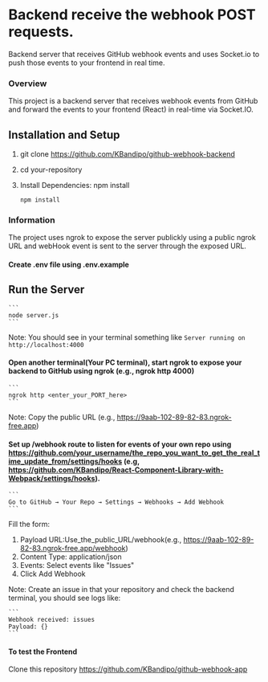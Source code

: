 # Backend receive the webhook POST requests.
Backend server that receives GitHub webhook events and uses Socket.io to push those events to your frontend in real time.

### Overview

This project is a backend server that receives webhook events from GitHub and forward the events to your frontend (React) in real-time via Socket.IO.

## Installation and Setup

1. git clone https://github.com/KBandipo/github-webhook-backend
2. cd your-repository
3. Install Dependencies: npm install

    ```
    npm install
    ```

### Information

The project uses ngrok to expose the server publickly using a public ngrok URL and webHook event is sent to the server through the exposed URL.

#### Create .env file using .env.example

## Run the Server

    ```
    node server.js
    ```

Note: You should see in your terminal something like
    ```
    Server running on http://localhost:4000
    ```

#### Open another terminal(Your PC terminal), start ngrok to expose your backend to GitHub using ngrok (e.g., ngrok http 4000)

    ```
    ngrok http <enter_your_PORT_here>
    ```

Note: Copy the public URL (e.g., https://9aab-102-89-82-83.ngrok-free.app)

#### Set up /webhook route to listen for events of your own repo using https://github.com/your_username/the_repo_you_want_to_get_the_real_time_update_from/settings/hooks  (e.g, https://github.com/KBandipo/React-Component-Library-with-Webpack/settings/hooks).

    ```
    Go to GitHub → Your Repo → Settings → Webhooks → Add Webhook
    ```
Fill the form:

1. Payload URL:Use_the_public_URL/webhook(e.g., https://9aab-102-89-82-83.ngrok-free.app/webhook)
2. Content Type: application/json
3. Events: Select events like "Issues"
4. Click Add Webhook

Note: Create an issue in that your repository and check the backend terminal, you should see logs like:

    ```
    Webhook received: issues
    Payload: {}
    ```
#### To test the Frontend
Clone this repository https://github.com/KBandipo/github-webhook-app